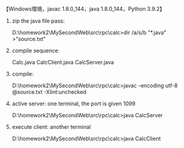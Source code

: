【Windows環境，javac 1.8.0_144，java 1.8.0_144，Python 3.9.2】

1. zip the java file pass:

    D:\homework2\MySecondWeb\src\rpc\calc>dir /a/s/b "*.java" >"source.txt"

2. compile sequence:

    Calc.java
    CalcClient.java
    CalcServer.java

3. compile:

    D:\homework2\MySecondWeb\src\rpc\calc>javac -encoding utf-8 @source.txt -Xlint:unchecked

4. active server: one terminal, the port is given 1099
 
    D:\homework2\MySecondWeb\src\rpc\calc>java CalcServer

5. execute client: another terminal

    D:\homework2\MySecondWeb\src\rpc\calc>java CalcClient



